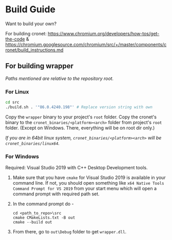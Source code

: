 # Build Guide

Want to build your own?

For building cronet: <https://www.chromium.org/developers/how-tos/get-the-code> & <https://chromium.googlesource.com/chromium/src/+/master/components/cronet/build_instructions.md>

## For building wrapper

*Paths mentioned are relative to the repository root.*

### For Linux

```bash
cd src
./build.sh . '"86.0.4240.198"' # Replace version string with own
```

Copy the `wrapper` binary to your project's `root` folder.
Copy the cronet's binary to the `cronet_binaries/<platform><arch>` folder from project's `root` folder. (Except on Windows. There, everything will be on root dir only.)

*If you are in 64bit linux system, `cronet_binaries/<platform><arch>` will be `cronet_binaries/linux64`.*

### For Windows

Required: Visual Studio 2019 with C++ Desktop Development tools.

1. Make sure that you have `cmake` for Visual Studio 2019 is available in your command line. If not, you should open something like `x64 Native Tools Command Prompt for VS 2019` from your start menu which will open a command prompt with required path set.

2. In the command prompt do -

   ```dosbatch
   cd <path_to_repo>\src
   cmake CMakeLists.txt -B out
   cmake --build out
   ```

3. From there, go to `out\Debug` folder to get `wrapper.dll`.
